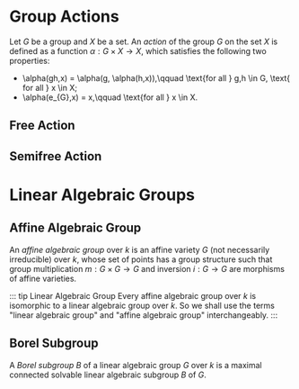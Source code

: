 # Group Actions

Let $G$ be a group and $X$ be a set. An _action_ of the group $G$ on the set $X$ is defined as a function $\alpha: G \times X \rightarrow X$, which satisfies the following two properties:
- \alpha(gh,x) = \alpha(g, \alpha(h,x)),\qquad \text{for all } g,h \in G, \text{ for all } x \in X;
- \alpha(e_{G},x) = x,\qquad \text{for all } x \in X.

## Free Action

## Semifree Action




# Linear Algebraic Groups

## Affine Algebraic Group

An _affine algebraic group_ over $k$ is an affine variety $G$ (not necessarily irreducible) over $k$, whose set of points has a group structure such that group multiplication $m: G \times G \rightarrow G$ and inversion $i : G \rightarrow G$ are morphisms of affine varieties.

::: tip Linear Algebraic Group
Every affine algebraic group over $k$ is isomorphic to a linear algebraic group over $k$. So we shall use the terms "linear algebraic group" and "affine algebraic group" interchangeably.
:::

## Borel Subgroup

A _Borel subgroup_ $B$ of a linear algebraic group $G$ over $k$ is a maximal connected solvable linear algebraic subgroup $B$ of $G$.

